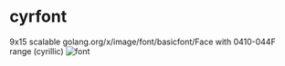 # cyrfont
9x15 scalable golang.org/x/image/font/basicfont/Face with 0410-044F range (cyrillic)
![font](png/screenshot.png)